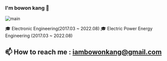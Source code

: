 ### I'm bowon kang 👋

![main](https://user-images.githubusercontent.com/117331188/209515349-a25e8c95-d365-44fb-a54b-79a436c2b185.jpg)

🎓 Electronic Engineering(2017.03 ~ 2022.08)
🎓 Electric Power Energy Engineering (2017.03 ~ 2022.08)

## 📫 How to reach me : iambowonkang@gmail.com

<!--
**hibobo98/hibobo98** is a ✨ _special_ ✨ repository because its `README.md` (this file) appears on your GitHub profile.

![Python](https://img.shields.io/badge/-Python-3178C6?style=flat-square&logo=Python&logoColor=white)
![R](https://img.shields.io/badge/-R-A8B9CC?style=flat-square&logo=R&logoColor=black)
![OracleSQL](https://img.shields.io/badge/-Oracle-FD5750?style=flat-square&logo=Oracle&logoColor=white)

<summary>Sub Skills</summary>
<p></p>

![C#](https://img.shields.io/badge/-C%23-00599C?style=flat-square&logo=c-sharp&logoColor=white) 


</details>
<br>
<img src="https://img.shields.io/badge/django-092E20?style=flat-square&logo=django&logoColor=white">
<details>
<summary>Sub Skills</summary>
<p></p>
<img src="https://img.shields.io/badge/html5-E34F26?style=flat-square&logo=html5&logoColor=white">
<img src="https://img.shields.io/badge/css-1572B6?style=flat-square&logo=css3&logoColor=white">
<img src="https://img.shields.io/badge/javascript-F7DF1E?style=flat-square&logo=javascript&logoColor=black">
<img src="https://img.shields.io/badge/bootstrap-7952B3?style=flat-square&logo=bootstrap&logoColor=white">
</details>


Here are some ideas to get you started:

- 🔭 I’m currently working on ...
- 🌱 I’m currently learning ...
- 👯 I’m looking to collaborate on ...
- 🤔 I’m looking for help with ...
- 💬 Ask me about ...
- 📫 How to reach me: ...
- 😄 Pronouns: ...
- ⚡ Fun fact: ...
-->
